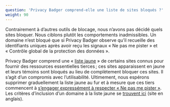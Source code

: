 ```yaml
---
question: 'Privacy Badger comprend-elle une liste de sites bloqués ?'
weight: 90
---
```


Contrairement à d’autres outils de blocage, nous n’avons pas décidé quels sites bloquer. Nous ciblons plutôt les comportements inadmissibles. Un domaine n’est bloqué que si Privacy Badger observe qu’il recueille des identifiants uniques après avoir reçu les signaux « Ne pas me pister » et « Contrôle global de la protection des données ».

Privacy Badger comprend une « [liste jaune](https://github.com/EFForg/privacybadger/blob/master/src/data/yellowlist.txt) » de certains sites connus pour fournir des ressources essentielles tierces ; ces sites apparaissent en jaune et leurs témoins sont bloqués au lieu de complètement bloquer ces sites. Il s’agit d’un compromis avec l’utilisabilité. Ultimement, nous espérons supprimer graduellement la liste jaune au fur et à mesure que ces tiers commencent à [s’engager expressément à respecter « Ne pas me pister »](https://www.eff.org/dnt-policy). Les critères d’inclusion d’un domaine à la liste jaune se [trouvent ici](https://github.com/EFForg/privacybadger/blob/master/doc/yellowlist-criteria.md) (site en anglais).
